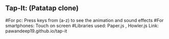 ## Tap-It: (Patatap clone)
#For pc: Press keys from (a-z) to see the animation and sound effects
#For smartphones: Touch on screen
#Libraries used: Paper.js , Howler.js
Link: pawandeep19.github.io/tap-it
